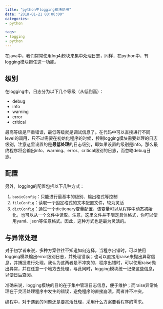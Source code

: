 ```yaml
---
title: "python中logging模块使用"
date: "2018-01-21 00:00:00"
categories:
- python

tags: 
- logging
- python
---
```


在java中，我们常常使用log4j模块来集中处理日志，同样，在python中，有logging模块担任这一功能。

## 级别

在logging中，日志分为以下几个等级（从低到高）：

- debug
- info
- warning
- error
- critical

最高等级是严重错误，最低等级就是调试信息了。在代码中可以直接进行不同level的调用，只不过需要在初始化程序的时候，控制logging模块需要处理的日志级别，注意这里设置的是**最低处理**的日志级别，即如果设置的级别是info，那么最终程序将会输出info、warning、error、critical级别的日志，而忽略debug日志。

## 配置

另外，logging的配置包括以下几种方式：

1. `basicConfig`：只能进行最基本的级别、输出格式等控制
2. `fileConfig`：读取一个固定格式的文本配置文件，较为灵活
3. `dictConfig`：通过一个dictionary变量配置，该变量可以从程序中动态初始化，也可以从一个文件中读取。注意，这里文件并不限定具体格式，你可以使用yaml、json等任意格式。因此，这种方式也是最为灵活的。

## 与异常处理

对于初学者来说，多种方案往往不知道如何选择。当程序出错时，可以使用logging模块输出error级别日志，并处理错误；也可以直接用raise来抛出异常信息，并捕捉进行处理。我认为这两者是不冲突的，程序出错时，可以使用raise抛出异常，并在任意一个地方去处理，与此同时，logging模块统一记录这些信息，以便日后查阅。

准确来说，logging模块的目的在于集中管理日志信息，便于维护；而raise异常处理在于灵活处理程序中发生的错误，避免程序的直接崩溃。两者并不冲突。

编程中，对于遇到的问题还是要灵活处理，采用什么方案要看程序的需求。